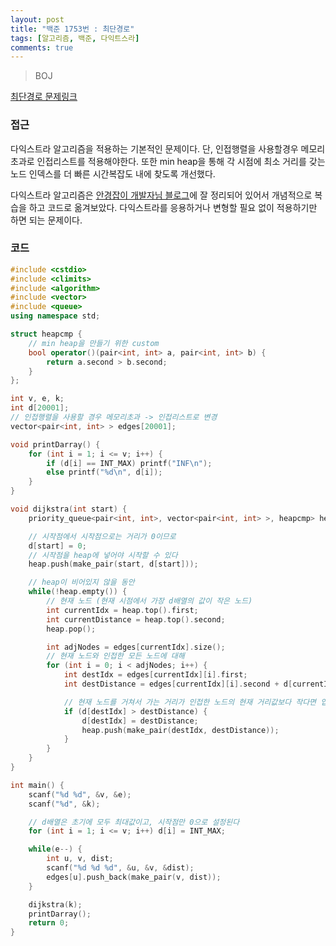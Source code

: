 ```yaml
---
layout: post
title: "백준 1753번 : 최단경로"
tags: [알고리즘, 백준, 다익트스라]
comments: true
---
```


> BOJ  

[최단경로 문제링크](https://www.acmicpc.net/problem/1753)  

### 접근  
다익스트라 알고리즘을 적용하는 기본적인 문제이다. 단, 인접행렬을 사용할경우 메모리초과로 인접리스트를 적용해야한다. 또한 min heap을 통해 각 시점에 최소 거리를 갖는 노드 인덱스를 더 빠른 시간복잡도 내에 찾도록 개선했다.  

다익스트라 알고리즘은 [안경잡이 개발자님 블로그](https://blog.naver.com/ndb796/221234424646)에 잘 정리되어 있어서 개념적으로 복습을 하고 코드로 옮겨보았다. 다익스트라를 응용하거나 변형할 필요 없이 적용하기만 하면 되는 문제이다.  

### 코드  
~~~c++
#include <cstdio>
#include <climits>
#include <algorithm>
#include <vector>
#include <queue>
using namespace std;

struct heapcmp {
    // min heap을 만들기 위한 custom
    bool operator()(pair<int, int> a, pair<int, int> b) {
        return a.second > b.second;
    }
};

int v, e, k;
int d[20001];
// 인접행렬을 사용할 경우 메모리초과 -> 인접리스트로 변경
vector<pair<int, int> > edges[20001];

void printDarray() {
    for (int i = 1; i <= v; i++) {
        if (d[i] == INT_MAX) printf("INF\n");
        else printf("%d\n", d[i]);
    }
}

void dijkstra(int start) {
    priority_queue<pair<int, int>, vector<pair<int, int> >, heapcmp> heap;

    // 시작점에서 시작점으로는 거리가 0이므로
    d[start] = 0;
    // 시작점을 heap에 넣어야 시작할 수 있다
    heap.push(make_pair(start, d[start]));

    // heap이 비어있지 않을 동안
    while(!heap.empty()) {
        // 현재 노드 (현재 시점에서 가장 d배열의 값이 작은 노드)
        int currentIdx = heap.top().first;
        int currentDistance = heap.top().second;
        heap.pop();

        int adjNodes = edges[currentIdx].size();
        // 현재 노드와 인접한 모든 노드에 대해
        for (int i = 0; i < adjNodes; i++) {
            int destIdx = edges[currentIdx][i].first;
            int destDistance = edges[currentIdx][i].second + d[currentIdx];

            // 현재 노드를 거쳐서 가는 거리가 인접한 노드의 현재 거리값보다 작다면 업데이트하고 heap에 다시 넣어서 다른 경로도 업데이트할 수 있도록한다
            if (d[destIdx] > destDistance) {
                d[destIdx] = destDistance;
                heap.push(make_pair(destIdx, destDistance));
            }
        }
    }
}

int main() {
    scanf("%d %d", &v, &e);
    scanf("%d", &k);

    // d배열은 초기에 모두 최대값이고, 시작점만 0으로 설정된다
    for (int i = 1; i <= v; i++) d[i] = INT_MAX;

    while(e--) {
        int u, v, dist;
        scanf("%d %d %d", &u, &v, &dist);
        edges[u].push_back(make_pair(v, dist));
    }

    dijkstra(k);
    printDarray();
    return 0;
}
~~~
